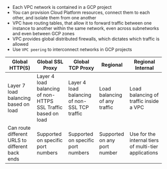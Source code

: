 - Each VPC network is contained in a GCP project
- You can provision Cloud Platform resources, connect them to each other, and isolate them from one another
- VPC have routing tables, that allow it to forward traffic between one instance to another within the same network, even across subnetworks and even between GCP zones
- VPC provides global distributed firewalls, which dictates which traffic is allowed
- Use `VPC peering` to interconnect networks in GCP projects

Global HTTP(S) | Global SSL Proxy | Global TCP Proxy | Regional | Regional Internal
--|--|--|--|--
Layer 7 load balancing based on load | Layer 4 load balancing of non-HTTPS SSL Traffic based on load |Layer 4 load balancing of non-SSL TCP traffic| Load balancing of any traffic | Load balancing of traffic inside a VPC
Can route different URLS to different back ends | Supported on specific port numbers | Supported on specific port numbers | Supported on any port number | Use for the internal tiers of multi-tier applications